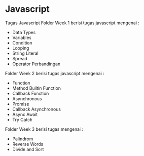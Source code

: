 # Javascript

Tugas Javascript
Folder Week 1 berisi tugas javascript mengenai :

- Data Types
- Variables
- Condition
- Looping
- String Literal
- Spread
- Operator Perbandingan

Folder Week 2 berisi tugas javascript mengenai :

- Function
- Method Builtin Function
- Callback Function
- Asynchronous
- Promise
- Callback Asynchronous
- Async Await
- Try Catch

Folder Week 3 berisi tugas mengenai :

- Palindrom 
- Reverse Words
- Divide and Sort
